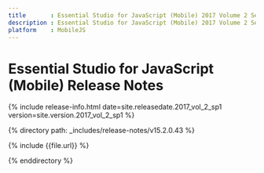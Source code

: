 ```yaml
---
title       : Essential Studio for JavaScript (Mobile) 2017 Volume 2 Service Pack 1 Release Notes
description : Essential Studio for JavaScript (Mobile) 2017 Volume 2 Service Pack 1 Release Notes
platform    : MobileJS
---
```


# Essential Studio for JavaScript (Mobile) Release Notes

{% include release-info.html date=site.releasedate.2017_vol_2_sp1 version=site.version.2017_vol_2_sp1 %} 

{% directory path: _includes/release-notes/v15.2.0.43 %}

{% include {{file.url}} %}

{% enddirectory %}